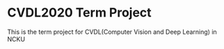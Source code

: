 # CVDL2020 Term Project

This is the term project for CVDL(Computer Vision and Deep Learning) in NCKU
